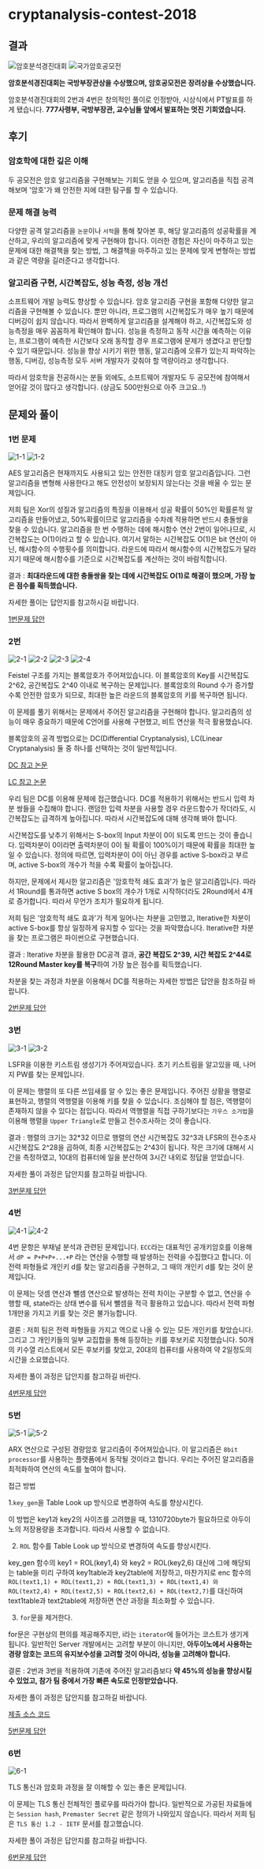 # cryptanalysis-contest-2018

## 결과

![암호분석경진대회](./images/암호분석경진대회.png)
![국가암호공모전](./images/국가암호공모전.png)


**암호분석경진대회는 국방부장관상을 수상했으며, 암호공모전은 장려상을 수상했습니다.**

암호분석경진대회의 2번과 4번은 창의적인 풀이로 인정받아, 시상식에서 PT발표를 하게 됐습니다. **777사령부, 국방부장관, 교수님들 앞에서 발표하는 멋진 기회였습니다.**

## 후기

### 암호학에 대한 깊은 이해

두 공모전은 암호 알고리즘을 구현해보는 기회도 얻을 수 있으며, 알고리즘을 직접 공격해보며 '암호'가 왜 안전한 지에 대한 탐구를 할 수 있습니다. 

### 문제 해결 능력

다양한 공격 알고리즘을 `논문`이나 `서적`을 통해 찾아본 후, 해당 알고리즘의 성공확률을 계산하고, 우리의 알고리즘에 맞게 구현해야 합니다. 이러한 경험은 자신이 마주하고 있는 문제에 대한 해결책을 찾는 방법, 그 해결책을 마주하고 있는 문제에 맞게 변형하는 방법 과 같은 역량을 길러준다고 생각합니다.

### 알고리즘 구현, 시간복잡도, 성능 측정, 성능 개선

소프트웨어 개발 능력도 향상할 수 있습니다. 암호 알고리즘 구현을 포함해 다양한 알고리즘을 구현해볼 수 있습니다. 뿐만 아니라, 프로그램의 시간복잡도가 매우 높기 때문에 디버깅이 쉽지 않습니다. 따라서 완벽하게 알고리즘을 설계해야 하고, 시간복잡도와 성능측정을 매우 꼼꼼하게 확인해야 합니다. 성능을 측정하고 동작 시간을 예측하는 이유는, 프로그램이 예측한 시간보다 오래 동작할 경우 프로그램에 문제가 생겼다고 판단할 수 있기 때문입니다. 성능을 향상 시키기 위한 행동, 알고리즘에 오류가 있는지 파악하는 행동, 디버깅, 성능측정 모두 서버 개발자가 갖춰야 할 역량이라고 생각합니다.

따라서 암호학을 전공하시는 분들 외에도, 소프트웨어 개발자도 두 공모전에 참여해서 얻어갈 것이 많다고 생각합니다. (상금도 500만원으로 아주 크고요..!)


## 문제와 풀이

### 1번 문제
![1-1](./images/1-1.png)
![1-2](./images/1-2.png)


AES 알고리즘은 현재까지도 사용되고 있는 안전한 대칭키 암호 알고리즘입니다. 그런 알고리즘을 변형해 사용한다고 해도 안전성이 보장되지 않는다는 것을 배울 수 있는 문제입니다.

저희 팀은 Xor의 성질과 알고리즘의 특징을 이용해서 성공 확률이 50%인 확률론적 알고리즘을 만들어냈고, 50%확률이므로 알고리즘을 수차례 적용하면 반드시 충돌쌍을 찾을 수 있습니다. 알고리즘을 한 번 수행하는 데에 해시함수 연산 2번이 일어나므로, 시간복잡도는 O(1)이라고 할 수 있습니다. 여기서 말하는 시간복잡도 O(1)은 bit 연산이 아닌, 해시함수의 수행횟수를 의미합니다. 라운드에 따라서 해시함수의 시간복잡도가 달라지기 때문에 해시함수를 기준으로 시간복잡도를 계산하는 것이 바람직합니다.

결과 : **최대라운드에 대한 충돌쌍을 찾는 데에 시간복잡도 O(1)로 해결이 했으며, 가장 높은 점수를 획득했습니다.** 

자세한 풀이는 답안지를 참고하시길 바랍니다.

[1번문제 답안](./answer-sheet/2018암호분석경진대회_1번_답안지_박영재_서울시립대학교.pdf)


### 2번

![2-1](./images/2-1.png)
![2-2](./images/2-2.png)
![2-3](./images/2-3.png)
![2-4](./images/2-4.png)

Feistel 구조를 가지는 블록암호가 주어져있습니다. 이 블록암호의 Key를 시간복잡도 2^62, 공간복잡도 2^40 이내로 복구하는 문제입니다. 블록암호의 Round 수가 증가할수록 안전한 암호가 되므로, 최대한 높은 라운드의 블록암호의 키를 복구하면 됩니다.

이 문제를 풀기 위해서는 문제에서 주어진 알고리즘을 구현해야 합니다. 알고리즘의 성능이 매우 중요하기 때문에 C언어를 사용해 구현했고, 비트 연산을 적극 활용했습니다.

블록암호의 공격 방법으로는 DC(Differential Cryptanalysis), LC(Linear Cryptanalysis) 둘 중 하나를 선택하는 것이 일반적입니다. 

[DC 참고 논문](./paper/Differential_Cryptanalysis_of_DES_like_Cryptosystems.pdf)

[LC 참고 논문](./paper/Linear_Cryptanalysis_of_DES_Cipher.pdf)

우리 팀은 DC를 이용해 문제에 접근했습니다. DC를 적용하기 위해서는 반드시 입력 차분 쌍들을 수집해야 합니다. 랜덤한 입력 차분을 사용할 경우 라운드함수가 작더라도, 시간복잡도는 급격하게 높아집니다. 따라서 시간복잡도에 대해 생각해 봐야 합니다.

시간복잡도를 낮추기 위해서는 S-box의 Input 차분이 0이 되도록 만드는 것이 좋습니다. 입력차분이 0이라면 출력차분이 0이 될 확률이 100%이기 때문에 확률을 최대한 높일 수 있습니다. 정의에 따르면, 입력차분이 0이 아닌 경우를 active S-box라고 부르며, active S-box의 개수가 적을 수록 확률이 높아집니다.

하지만, 문제에서 제시한 알고리즘은 '암호학적 쇄도 효과'가 높은 알고리즘입니다. 따라서 1Round를 통과하면 active S box의 개수가 1개로 시작하더라도 2Round에서 4개로 증가합니다. 따라서 무언가 조치가 필요하게 됩니다.

저희 팀은 '암호학적 쇄도 효과'가 적게 일어나는 차분을 고민했고, Iterative한 차분이 active S-box를 항상 일정하게 유지할 수 있다는 것을 파악했습니다. Iterative한 차분을 찾는 프로그램은 파이썬으로 구현했습니다. 

결과 : Iterative 차분을 활용한 DC공격 결과, **공간 복잡도 2^39, 시간 복잡도 2^44로 12Round Master key를 복구**하여 가장 높은 점수를 획득했습니다.

차분을 찾는 과정과 차분을 이용해서 DC를 적용하는 자세한 방법은 답안을 참조하길 바랍니다.

[2번문제 답안](./answer-sheet/2018암호분석경진대회_2번_답안지_박영재_서울시립대학교.pdf)

### 3번

![3-1](./images/3-1.png)
![3-2](./images/3-2.png)

LSFR을 이용한 키스트림 생성기가 주어져있습니다. 초기 키스트림을 알고있을 때, 나머지 PW를 찾는 문제입니다. 

이 문제는 행렬의 또 다른 쓰임새를 알 수 있는 좋은 문제입니다. 주어진 상황을 행렬로 표현하고, 행렬의 역행렬을 이용해 키를 찾을 수 있습니다. 조심해야 할 점은, 역행렬이 존재하지 않을 수 있다는 점입니다. 따라서 역행렬을 직접 구하기보다는 `가우스 소거법`을 이용해 행렬을 `Upper Triangle`로 만들고 전수조사하는 것이 좋습니다. 

결과 : 행렬의 크기는 32*32 이므로 행렬의 연산 시간복잡도 32^3과 LFSR의 전수조사 시간복잡도 2^28을 곱하여, 최종 시간복잡도는 2^43이 됩니다. 작은 크기에 대해서 시간을 측정하였고, 10대의 컴퓨터에 일을 분산하여 3시간 내외로 정답을 얻었습니다.

자세한 풀이 과정은 답안지를 참고하길 바랍니다.

[3번문제 답안](./answer-sheet/2018암호분석경진대회_3번_답안지_박영재_서울시립대학교.pdf)

### 4번

![4-1](./images/4-1.png)
![4-2](./images/4-2.png)

4번 문항은 부채널 분석과 관련된 문제입니다. `ECC`라는 대표적인 공개키암호를 이용해서 `dP = P+P+P+...+P` 라는 연산을 수행할 때 발생하는 전력을 수집했다고 합니다. 이 전력 파형들로 개인키 d를 찾는 알고리즘을 구현하고, 그 때의 개인키 d를 찾는 것이 문제입니다.

이 문제는 덧셈 연산과 뺄셈 연산으로 발생하는 전력 차이는 구분할 수 없고, 연산을 수행할 때, state라는 상태 변수를 둬서 뺄셈을 적극 활용하고 있습니다. 따라서 전력 파형 1개만을 가지고 키를 찾는 것은 불가능합니다.

결론 : 저희 팀은 전력 파형들을 가지고 역으로 나올 수 있는 모든 개인키를 찾았습니다. 그리고 그 개인키들의 일부 교집합을 통해 등장하는 키를 후보키로 지정했습니다. 50개의 키수열 리스트에서 모든 후보키를 찾았고, 20대의 컴퓨터를 사용하여 약 2일정도의 시간을 소요했습니다.

자세한 풀이 과정은 답안지를 참고하길 바란다.

[4번문제 답안](./answer-sheet/2018암호분석경진대회_4번_답안지_박영재_서울시립대학교.pdf)


### 5번

![5-1](./images/5-1.png)
![5-2](./images/5-2.png)

ARX 연산으로 구성된 경량암호 알고리즘이 주어져있습니다. 이 알고리즘은 `8bit processor`를 사용하는 플랫폼에서 동작될 것이라고 합니다. 우리는 주어진 알고리즘을 최적화하여 연산의 속도를 높여야 합니다. 

접근 방법

1.`key_gen`을 Table Look up 방식으로 변경하여 속도를 향상시킨다.

이 방법은 key1과 key2의 사이즈를 고려했을 때, 1310720byte가 필요하므로 아두이노의 저장용량을 초과합니다. 따라서 사용할 수 없습니다.

2. `ROL` 함수를 Table Look up 방식으로 변경하여 속도를 향상시킨다.

key_gen 함수의 key1 = ROL(key1,4) 와 key2 = ROL(key2,6) 대신에 그에 해당되는 table을 미리 구하여 key1table과 key2table에 저장하고, 마찬가지로 enc 함수의 `ROL(text1,1) + ROL(text1,2) + ROL(text1,3) + ROL(text1,4) 와 ROL(text2,4) + ROL(text2,5) + ROL(text2,6) + ROL(text2,7)`를 대신하여 text1table과 text2table에 저장하면 연산 과정을 최소화할 수 있습니다.

3. `for`문을 제거한다.

for문은 구현상의 편의를 제공해주지만, i라는 `iterator`에 들어가는 코스트가 생기게 됩니다. 일반적인 Server 개발에서는 고려할 부분이 아니지만, **아두이노에서 사용하는 경량 암호는 코드의 유지보수성을 고려할 것이 아니라, 성능을 고려해야 합니다.**

결론 : 2번과 3번을 적용하여 기존에 주어진 알고리즘보다 **약 45%의 성능을 향상시킬 수 있었고, 참가 팀 중에서 가장 빠른 속도로 인정받았습니다.**

자세한 풀이 과정은 답안지를 참고하길 바랍니다.

[제출 소스 코드](https://github.com/pjok1122/cryptanalysis-contest-2018/blob/master/method2/method2/method2.ino)

[5번문제 답안](./answer-sheet/2018암호분석경진대회_5번_답안지_박영재_서울시립대학교.pdf)

### 6번

![6-1](./images/6-1.png)

TLS 통신과 암호화 과정을 잘 이해할 수 있는 좋은 문제입니다.

이 문제는 TLS 통신 전체적인 플로우를 따라가야 합니다. 일반적으로 가공된 자료들에는 `Session hash`, `Premaster Secret` 같은 정의가 나와있지 않습니다. 따라서 저희 팀은 `TLS 통신 1.2 - IETF` 문서를 참고했습니다. 


자세한 풀이 과정은 답안지를 참고하길 바랍니다.

[6번문제 답안](./answer-sheet/2018암호분석경진대회_6번_답안지_박영재_서울시립대학교.pdf)